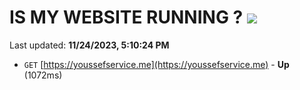 # IS MY WEBSITE RUNNING ? [![](https://img.shields.io/static/v1?label=Sponsor&message=%E2%9D%A4&logo=GitHub&color=%23fe8e86)](https://github.com/sponsors/<username>)

Last updated: **11/24/2023, 5:10:24 PM**

- `GET` [https://youssefservice.me](https://youssefservice.me) - **Up** (1072ms)

